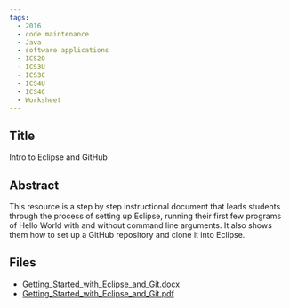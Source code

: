 ```yaml
---
tags:
  - 2016
  - code maintenance
  - Java
  - software applications
  - ICS2O
  - ICS3U
  - ICS3C
  - ICS4U
  - ICS4C
  - Worksheet
---
```

    
## Title

Intro to Eclipse and GitHub

## Abstract

This resource is a step by step instructional document that leads students through the process of setting up Eclipse, running their first few programs of Hello World with and without command line arguments. It also shows them how to set up a GitHub repository and clone it into Eclipse.

## Files

- [Getting_Started_with_Eclipse_and_Git.docx](resources/2016/Christina_Kemp/Getting_Started_with_Eclipse_and_Git.docx)
- [Getting_Started_with_Eclipse_and_Git.pdf](resources/2016/Christina_Kemp/Getting_Started_with_Eclipse_and_Git.pdf)
